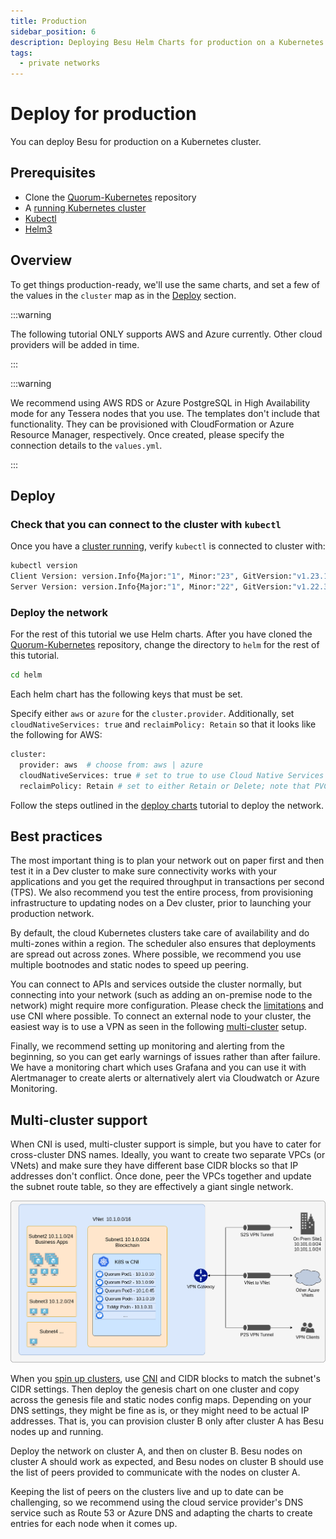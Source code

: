 ```yaml
---
title: Production
sidebar_position: 6
description: Deploying Besu Helm Charts for production on a Kubernetes cluster
tags:
  - private networks
---
```


# Deploy for production

You can deploy Besu for production on a Kubernetes cluster.

## Prerequisites

- Clone the [Quorum-Kubernetes](https://github.com/ConsenSys/quorum-kubernetes) repository
- A [running Kubernetes cluster](cluster.md)
- [Kubectl](https://kubernetes.io/docs/tasks/tools/)
- [Helm3](https://helm.sh/docs/intro/install/)

## Overview

To get things production-ready, we'll use the same charts, and set a few of the values in the `cluster` map as in the [Deploy](#deploy-the-network) section.

:::warning

The following tutorial ONLY supports AWS and Azure currently. Other cloud providers will be added in time.

:::

:::warning

We recommend using AWS RDS or Azure PostgreSQL in High Availability mode for any Tessera nodes that you use. The templates don't include that functionality. They can be provisioned with CloudFormation or Azure Resource Manager, respectively. Once created, please specify the connection details to the `values.yml`.

:::

## Deploy

### Check that you can connect to the cluster with `kubectl`

Once you have a [cluster running](cluster.md), verify `kubectl` is connected to cluster with:

```bash
kubectl version
Client Version: version.Info{Major:"1", Minor:"23", GitVersion:"v1.23.1", GitCommit:"86ec240af8cbd1b60bcc4c03c20da9b98005b92e", GitTreeState:"clean", BuildDate:"2021-12-16T11:41:01Z", GoVersion:"go1.17.5", Compiler:"gc", Platform:"linux/amd64"}
Server Version: version.Info{Major:"1", Minor:"22", GitVersion:"v1.22.3", GitCommit:"c92036820499fedefec0f847e2054d824aea6cd1", GitTreeState:"clean", BuildDate:"2021-10-27T18:35:25Z", GoVersion:"go1.16.9", Compiler:"gc", Platform:"linux/amd64"}
```

### Deploy the network

For the rest of this tutorial we use Helm charts. After you have cloned the [Quorum-Kubernetes](https://github.com/ConsenSys/quorum-kubernetes) repository, change the directory to `helm` for the rest of this tutorial.

```bash
cd helm
```

Each helm chart has the following keys that must be set.

Specify either `aws` or `azure` for the `cluster.provider`. Additionally, set `cloudNativeServices: true` and `reclaimPolicy: Retain` so that it looks like the following for AWS:

```bash
cluster:
  provider: aws  # choose from: aws | azure
  cloudNativeServices: true # set to true to use Cloud Native Services (SecretsManager and IAM for AWS; KeyVault & Managed Identities for Azure)
  reclaimPolicy: Retain # set to either Retain or Delete; note that PVCs and PVs will still exist after a 'helm delete'. Setting to Retain will keep volumes even if PVCs/PVs are deleted in kubernetes. Setting to Delete will remove volumes from EC2 EBS when PVC is deleted
```

Follow the steps outlined in the [deploy charts](charts.md) tutorial to deploy the network.

## Best practices

The most important thing is to plan your network out on paper first and then test it in a Dev cluster to make sure connectivity works with your applications and you get the required throughput in transactions per second (TPS). We also recommend you test the entire process, from provisioning infrastructure to updating nodes on a Dev cluster, prior to launching your production network.

By default, the cloud Kubernetes clusters take care of availability and do multi-zones within a region. The scheduler also ensures that deployments are spread out across zones. Where possible, we recommend you use multiple bootnodes and static nodes to speed up peering.

You can connect to APIs and services outside the cluster normally, but connecting into your network (such as adding an on-premise node to the network) might require more configuration. Please check the [limitations](index.md#limitations) and use CNI where possible. To connect an external node to your cluster, the easiest way is to use a VPN as seen in the following [multi-cluster](#multi-cluster-support) setup.

Finally, we recommend setting up monitoring and alerting from the beginning, so you can get early warnings of issues rather than after failure. We have a monitoring chart which uses Grafana and you can use it with Alertmanager to create alerts or alternatively alert via Cloudwatch or Azure Monitoring.

## Multi-cluster support

When CNI is used, multi-cluster support is simple, but you have to cater for cross-cluster DNS names. Ideally, you want to create two separate VPCs (or VNets) and make sure they have different base CIDR blocks so that IP addresses don't conflict. Once done, peer the VPCs together and update the subnet route table, so they are effectively a giant single network.

![multi-cluster](../../../assets/images/kubernetes-3.png)

When you [spin up clusters](cluster.md), use [CNI](index.md#limitations) and CIDR blocks to match the subnet's CIDR settings. Then deploy the genesis chart on one cluster and copy across the genesis file and static nodes config maps. Depending on your DNS settings, they might be fine as is, or they might need to be actual IP addresses. That is, you can provision cluster B only after cluster A has Besu nodes up and running.

Deploy the network on cluster A, and then on cluster B. Besu nodes on cluster A should work as expected, and Besu nodes on cluster B should use the list of peers provided to communicate with the nodes on cluster A.

Keeping the list of peers on the clusters live and up to date can be challenging, so we recommend using the cloud service provider's DNS service such as Route 53 or Azure DNS and adapting the charts to create entries for each node when it comes up.
